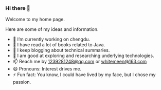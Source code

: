 ### Hi there 👋

Welcome to my home page.

Here are some of my ideas and information.

- 🔭 I’m currently working on chengdu.
- 🌱 I have read a lot of books related to Java. 
- 🌱 I keep blogging about technical summaries.
- 🌱 I am good at exploring and researching underlying technologies.
- 📫 Reach me by 1239281248@qq.com or whitemeen@163.com
- 😄 Pronouns: Interest drives me.
- ⚡ Fun fact: You know, I could have lived by my face, but I chose my passion.
